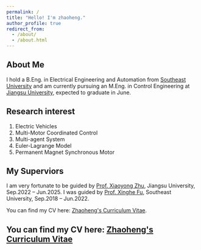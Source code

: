 ```yaml
---
permalink: /
title: "Hello! I'm zhaoheng."
author_profile: true
redirect_from: 
  - /about/
  - /about.html
---
```


About Me
------
I hold a B.Eng. in Electrical Engineering and Automation from [Southeast University](https://www.seu.edu.cn/english/) and am currently pursuing an M.Eng. in Control Engineering at [Jiangsu University](https://eng.ujs.edu.cn/), expected to graduate in June.

Research interest
------
1. Electric Vehicles
1. Multi-Motor Coordinated Control
1. Multi-agent System
1. Euler-Lagrange Model
1. Permanent Magnet Synchronous Motor

My Superviors
------
I am very fortunate to be guided by [Prof. Xiaoyong Zhu](https://ieeexplore.ieee.org/author/37536987700), Jiangsu University, Sep.2022 – Jun.2025. 
I was guided by [Prof. Xinghe Fu](https://ieeexplore.ieee.org/author/37980581000), Southeast University, Sep.2018 – Jun.2022.

You can find my CV here: [Zhaoheng's Curriculum Vitae](../assets/Zhaoheng_AcademicCV.pdf).

You can find my CV here: [Zhaoheng's Curriculum Vitae](../assets/Zhaoheng_AcademicCV.pdf)
------
